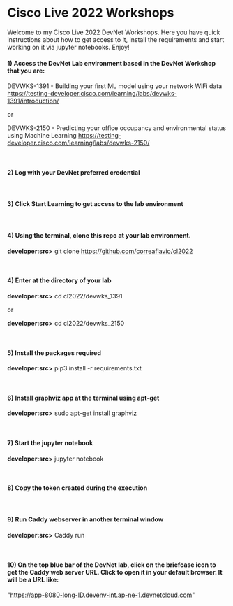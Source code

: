 # Cisco Live 2022 Workshops

Welcome to my Cisco Live 2022 DevNet Workshops. Here you have quick instructions about how to get access to it, install the requirements and start working on it via jupyter notebooks. Enjoy!

#### 1) Access the DevNet Lab environment based in the DevNet Workshop that you are:

DEVWKS-1391 - Building your first ML model using your network WiFi data
https://testing-developer.cisco.com/learning/labs/devwks-1391/introduction/ 

or

DEVWKS-2150 - Predicting your office occupancy and environmental status using Machine Learning
https://testing-developer.cisco.com/learning/labs/devwks-2150/

<br>

#### 2) Log with your DevNet preferred credential

<br>

#### 3) Click Start Learning to get access to the lab environment

<br>

#### 4) Using the terminal, clone this repo at your lab environment.

**developer:src>** git clone https://github.com/correaflavio/cl2022

<br>

#### 4) Enter at the directory of your lab

**developer:src>** cd cl2022/devwks_1391 

or

**developer:src>** cd cl2022/devwks_2150 

<br>

#### 5) Install the packages required

**developer:src>** pip3 install -r requirements.txt

<br>

#### 6) Install graphviz app at the terminal using apt-get

**developer:src>** sudo apt-get install graphviz

<br>

#### 7) Start the jupyter notebook

**developer:src>** jupyter notebook

<br>

#### 8) Copy the token created during the execution

<br>

#### 9) Run Caddy webserver in another terminal window

**developer:src>** Caddy run

<br>

#### 10) On the top blue bar of the DevNet lab, click on the briefcase icon to get the Caddy web server URL. Click to open it in your default browser. It will be a URL like:

"https://app-8080-long-ID.devenv-int.ap-ne-1.devnetcloud.com"

